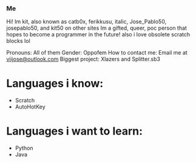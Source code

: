 ### Me
Hi! Im kit, also known as catb0x, ferikkusu, itaIic, Jose_Pablo50, josepablo50, and kit50 on other sites
Im a gifted, queer, poc person that hopes to become a programmer in the future!
also i love obsolete scratch blocks lol

Pronouns: All of them
Gender: Oppofem
How to contact me: Email me at viijose@outlook.com
Biggest project: Xlazers and Splitter.sb3

# Languages i know:
- Scratch
- AutoHotKey

# Languages i want to learn:
- Python
- Java
